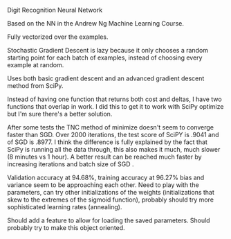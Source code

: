 Digit Recognition Neural Network

Based on the NN in the Andrew Ng Machine Learning Course.

Fully vectorized over the examples. 

Stochastic Gradient Descent is lazy because it only chooses a random starting point for each batch of examples, instead of choosing every example at random.

Uses both basic gradient descent and an advanced gradient descent method from SciPy.

Instead of having one function that returns both cost and deltas, I have two functions that overlap in work. I did this to get it to work with SciPy optimize but I'm sure there's a better solution.

After some tests the TNC method of minimize doesn't seem to converge faster than SGD. Over 2000 iterations, the test score of SciPY is .9041 and of SGD is .8977. I think the difference is fully explained by the fact that SciPy is running all the data through, this also makes it much, much slower (8 minutes vs 1 hour). A better result can be reached much faster by increasing iterations and batch size of SGD .

Validation accuracy at 94.68%, training accuracy at 96.27% bias and variance seem to be approaching each other. Need to play with the parameters, can try other initializations of the weights (initializations that skew to the extremes of the sigmoid function), probably should try more sophisticated learning rates (annealing).

Should add a feature to allow for loading the saved parameters. Should probably try to make this object oriented.